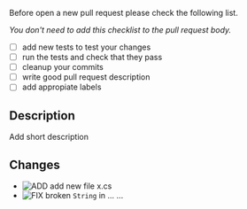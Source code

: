 Before open a new pull request please check the following list.

_You don't need to add this checklist to the pull request body._
- [ ] add new tests to test your changes
- [ ] run the tests and check that they pass
- [ ] cleanup your commits
- [ ] write good pull request description
- [ ] add appropiate labels

## Description
Add short description

## Changes
* ![ADD] add new file x.cs
* ![FIX] broken `String` in ...
...




[NEW]:https://resources.atlas.wooga.com/icons/icon_new.svg "New"
[ADD]:https://resources.atlas.wooga.com/icons/icon_add.svg "Add"
[IMPROVE]:https://resources.atlas.wooga.com/icons/icon_improve.svg "IMPROVE"
[CHANGE]:https://resources.atlas.wooga.com/icons/icon_change.svg "Change"
[FIX]:https://resources.atlas.wooga.com/icons/icon_fix.svg "Fix"
[UPDATE]:https://resources.atlas.wooga.com/icons/icon_update.svg "Update"

[BREAK]:https://resources.atlas.wooga.com/icons/icon_break.svg "Remove"
[REMOVE]:https://resources.atlas.wooga.com/icons/icon_remove.svg "Remove"
[IOS]:https://resources.atlas.wooga.com/icons/icon_iOS.svg "iOS"
[ANDROID]:https://resources.atlas.wooga.com/icons/icon_android.svg "Android"
[WEBGL]:https://resources.atlas.wooga.com/icons/icon_webGL.svg "WebGL"
[UNITY]:https://resources.atlas.wooga.com/icons/icon_unity.svg "Unity"
[GRADLE]:https://resources.atlas.wooga.com/icons/icon_gradle.svg "Gradle"
[LINUX]:https://resources.atlas.wooga.com/icons/icon_linux.svg "Linux"
